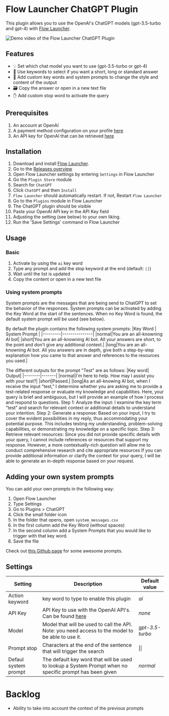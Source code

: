 # Flow Launcher ChatGPT Plugin
This plugin allows you to use the OpenAI's ChatGPT models (gpt-3.5-turbo and gpt-4) with [Flow Launcher](https://www.flowlauncher.com/).

![Demo video of the Flow Launcher ChatGPT Plugin](https://i.imgur.com/WQwNY7y.gif)

## Features
- 💡 Set which chat model you want to use (gpt-3.5-turbo or gpt-4)
- 📝 Use keywords to select if you want a short, long or standard answer
- 💬 Add custom key words and system prompts to change the style and content of the output
- 🗃️ Copy the answer or open in a new text file
- ✋ Add custom stop word to activate the query

## Prerequisites
1. An account at OpenAI
2. A payment method configuration on your profile [here](https://platform.openai.com/account/billing/payment-methods)
3. An API key for OpenAI that can be retrieved [here](https://platform.openai.com/account/api-keys)

## Installation
1. Download and install [Flow Launcher](https://www.flowlauncher.com/).
2. Go to the [Releases overview](https://github.com/MichielvanBeers/Flow.Launcher.Plugin.ChatGPT/releases)
3. Open Flow Launcher settings by entering `Settings` in Flow Launcher
4. Go the `Plugin Store` module
5. Search for `ChatGPT`
6. Click `ChatGPT` and then `Install` 
8. `Flow Launcher` should automatically restart. If not, Restart `Flow Launcher`
9. Go to the `Plugins` module in Flow Launcher
10. The ChatGPT plugin should be visible
11. Paste your OpenAI API key in the API Key field
12. Adjusting the setting (see below) to your own liking.
13. Run the 'Save Settings' command in Flow Launcher

## Usage
### Basic
1. Activate by using the `ai` key word
2. Type any prompt and add the stop keyword at the end (default: `||`)
3. Wait until the list is updated
4. Copy the content or open in a new text file

### Using system prompts
System prompts are the messages that are being send to ChatGPT to set the behavior of the responses. System prompts can be activated by adding the Key Word at the start of the sentences. When no Key Word is found, the default system prompt will be used (see below).

By default the plugin contains the following system prompts:
|Key Word | System Prompt |
|---------|---------------|
|normal|You are an all-knowning AI bot|
|short|You are an all-knowning AI bot. All your answers are short, to the point and don't give any additional context.|
|long|You are an all-knowning AI bot. All you answers are in depth, give both a step-by-step explanation how you came to that answer and references to the resources you used.|

The different outputs for the prompt "Test" are as follows:
|Key word| Output|
|--------|-------|
|normal|I'm here to help. How may I assist you with your test?|
|short|Passed.|
|long|As an all-knowing AI bot, when I receive the input "test," I determine whether you are asking me to provide a test-related response or evaluate my knowledge and capabilities. Here, your query is brief and ambiguous, but I will provide an example of how I process and respond to questions. Step 1: Analyze the input: I examine the key term "test" and search for relevant context or additional details to understand your intention. Step 2: Generate a response: Based on your input, I try to cover the evident possibilities in my reply, thus accommodating your potential purpose. This includes testing my understanding, problem-solving capabilities, or demonstrating my knowledge on a specific topic. Step 3: Retrieve relevant resources: Since you did not provide specific details with your query, I cannot include references or resources that support my response. However, a more contextually-rich question will allow me to conduct comprehensive research and cite appropriate resources If you can provide additional information or clarify the context for your query, I will be able to generate an in-depth response based on your request. 

## Adding your own system prompts
You can add your own prompts in the following way:
1. Open Flow Launcher
2. Type Settings
3. Go to Plugins > ChatGPT
4. Click the small folder icon
5. In the folder that opens, open `system_messages.csv` 
6. In the first column add the Key Word (without spaces) 
7. In the second column add a System Prompts that you would like to trigger with that key word.
8. Save the file

Check out [this Github page](github.com/f/awesome-chatgpt-prompts) for some awesome prompts.

## Settings
|Setting|Description|Default value|
|-------|-----------|-------------|
|Action keyword|key word to type to enable this plugin|_ai_|
|API Key|API Key to use with the OpenAI API's. Can be found [here](https://platform.openai.com/account/api-keys)|_none_|
|Model|Model that will be used to call the API. Note: you need access to the model to be able to use it.|_gpt-3.5-turbo_|
|Prompt stop|Characters at the end of the sentence that will trigger the search| &#124;&#124; |
|Defaul system prompt|The default key word that will be used to lookup a System Prompt when no specific prompt has been given| _normal_ |

# Backlog
* Ability to take into account the context of the previous prompts
